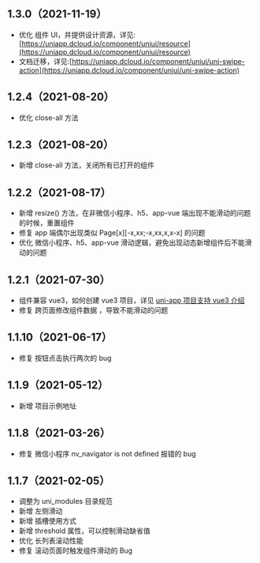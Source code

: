 ## 1.3.0（2021-11-19）

-   优化 组件 UI，并提供设计资源，详见:[https://uniapp.dcloud.io/component/uniui/resource](https://uniapp.dcloud.io/component/uniui/resource)
-   文档迁移，详见:[https://uniapp.dcloud.io/component/uniui/uni-swipe-action](https://uniapp.dcloud.io/component/uniui/uni-swipe-action)

## 1.2.4（2021-08-20）

-   优化 close-all 方法

## 1.2.3（2021-08-20）

-   新增 close-all 方法，关闭所有已打开的组件

## 1.2.2（2021-08-17）

-   新增 resize() 方法，在非微信小程序、h5、app-vue 端出现不能滑动的问题的时候，重置组件
-   修复 app 端偶尔出现类似 Page[x][-x,xx;-x,xx,x,x-x] 的问题
-   优化 微信小程序、h5、app-vue 滑动逻辑，避免出现动态新增组件后不能滑动的问题

## 1.2.1（2021-07-30）

-   组件兼容 vue3，如何创建 vue3 项目，详见 [uni-app 项目支持 vue3 介绍](https://ask.dcloud.net.cn/article/37834)
-   修复 跨页面修改组件数据 ，导致不能滑动的问题

## 1.1.10（2021-06-17）

-   修复 按钮点击执行两次的 bug

## 1.1.9（2021-05-12）

-   新增 项目示例地址

## 1.1.8（2021-03-26）

-   修复 微信小程序 nv_navigator is not defined 报错的 bug

## 1.1.7（2021-02-05）

-   调整为 uni_modules 目录规范
-   新增 左侧滑动
-   新增 插槽使用方式
-   新增 threshold 属性，可以控制滑动缺省值
-   优化 长列表滚动性能
-   修复 滚动页面时触发组件滑动的 Bug
